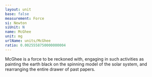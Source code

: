 ```yaml
---
layout: unit
base: false
measurement: Force
si: Newton
siUnit: N
name: McGhee
unit: mg
urlName: units/McGhee
ratio: 0.0025558750000000004
---
```


McGhee is a force to be reckoned with, engaging in such activities as painting the earth black on the spinning model of the solar system, and rearranging the entire drawer of past papers.